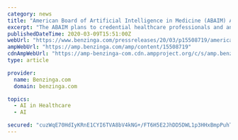 ```yaml
---
category: news
title: "American Board of Artificial Intelligence in Medicine (ABAIM) Aims to Educate and Certify Healthcare Professionals in AI, and Related Technologies"
excerpt: "The ABAIM plans to credential healthcare professionals and anyone else who seeks a greater understanding of the growing role and use of artificial intelligence (AI),"
publishedDateTime: 2020-03-09T15:51:00Z
webUrl: "https://www.benzinga.com/pressreleases/20/03/p15508719/american-board-of-artificial-intelligence-in-medicine-abaim-aims-to-educate-and-certify-healthcare"
ampWebUrl: "https://amp.benzinga.com/amp/content/15508719"
cdnAmpWebUrl: "https://amp-benzinga-com.cdn.ampproject.org/c/s/amp.benzinga.com/amp/content/15508719"
type: article

provider:
  name: Benzinga.com
  domain: benzinga.com

topics:
  - AI in Healthcare
  - AI

secured: "cuzWqE70HdIyKRnE1CYI6TVA8bV4kNG+/FT6H5E2JhDD5DWL1p3HHxBmpPuhTtT1A6AR1WmKqnjp/ekz2GOK3I7CZDmbH0FFWfe2R2IPZFZwaqNSr721eGNBfNUekEnqCQD8bH9P1G+/Bjn44WtZE0vAb1aM6hzSf7McTwv3BlJfr8K22EUkNF2TVq/NE/Ent97/jLSepWqRhYjJjLIXjMNgDl3VxLazx1vQWrO0m0IEbDbqMOwrJrZzMCnTzwP5bXL+giNCrzQXAvBvAXzePsQTdfyHPg0oM7XfGQesvvjRd/gknror0FdhUWhtHtqL;KV0WRrDEmNCoFPzbiMUmpg=="
---
```


